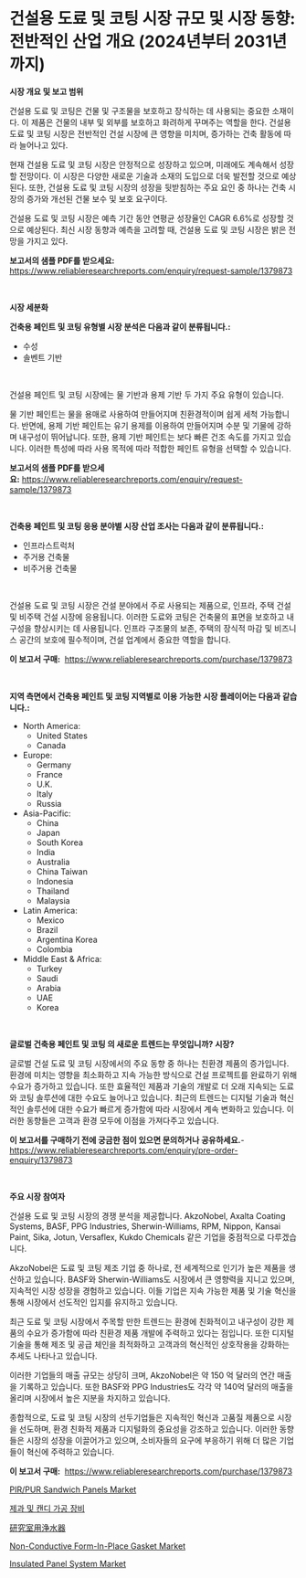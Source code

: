 <p><h1>건설용 도료 및 코팅 시장 규모 및 시장 동향: 전반적인 산업 개요 (2024년부터 2031년까지)</h1></p><p><strong>시장 개요 및 보고 범위</strong></p>
<p><p>건설용 도료 및 코팅은 건물 및 구조물을 보호하고 장식하는 데 사용되는 중요한 소재이다. 이 제품은 건물의 내부 및 외부를 보호하고 화려하게 꾸며주는 역할을 한다. 건설용 도료 및 코팅 시장은 전반적인 건설 시장에 큰 영향을 미치며, 증가하는 건축 활동에 따라 늘어나고 있다.</p><p>현재 건설용 도료 및 코팅 시장은 안정적으로 성장하고 있으며, 미래에도 계속해서 성장할 전망이다. 이 시장은 다양한 새로운 기술과 소재의 도입으로 더욱 발전할 것으로 예상된다. 또한, 건설용 도료 및 코팅 시장의 성장을 뒷받침하는 주요 요인 중 하나는 건축 시장의 증가와 개선된 건물 보수 및 보호 요구이다.</p><p>건설용 도료 및 코팅 시장은 예측 기간 동안 연평균 성장율인 CAGR 6.6%로 성장할 것으로 예상된다. 최신 시장 동향과 예측을 고려할 때, 건설용 도료 및 코팅 시장은 밝은 전망을 가지고 있다.</p></p>
<p><strong>보고서의 샘플 PDF를 받으세요:</strong> <a href="https://www.reliableresearchreports.com/enquiry/request-sample/1379873">https://www.reliableresearchreports.com/enquiry/request-sample/1379873</a></p>
<p>&nbsp;</p>
<p><strong>시장 세분화</strong></p>
<p><strong>건축용 페인트 및 코팅 유형별 시장 분석은 다음과 같이 분류됩니다.:</strong></p>
<p><ul><li>수성</li><li>솔벤트 기반</li></ul></p>
<p>&nbsp;</p>
<p><p>건설용 페인트 및 코팅 시장에는 물 기반과 용제 기반 두 가지 주요 유형이 있습니다. </p><p>물 기반 페인트는 물을 용매로 사용하여 만들어지며 친환경적이며 쉽게 세척 가능합니다. 반면에, 용제 기반 페인트는 유기 용제를 이용하여 만들어지며 수분 및 기물에 강하며 내구성이 뛰어납니다. 또한, 용제 기반 페인트는 보다 빠른 건조 속도를 가지고 있습니다. 이러한 특성에 따라 사용 목적에 따라 적합한 페인트 유형을 선택할 수 있습니다.</p></p>
<p><strong>보고서의 샘플 PDF를 받으세요:</strong>&nbsp;<a href="https://www.reliableresearchreports.com/enquiry/request-sample/1379873">https://www.reliableresearchreports.com/enquiry/request-sample/1379873</a></p>
<p>&nbsp;</p>
<p><strong> 건축용 페인트 및 코팅 응용 분야별 시장 산업 조사는 다음과 같이 분류됩니다.:</strong></p>
<p><ul><li>인프라스트럭처</li><li>주거용 건축물</li><li>비주거용 건축물</li></ul></p>
<p>&nbsp;</p>
<p><p>건설용 도료 및 코팅 시장은 건설 분야에서 주로 사용되는 제품으로, 인프라, 주택 건설 및 비주택 건설 시장에 응용됩니다. 이러한 도료와 코팅은 건축물의 표면을 보호하고 내구성을 향상시키는 데 사용됩니다. 인프라 구조물의 보존, 주택의 장식적 마감 및 비즈니스 공간의 보호에 필수적이며, 건설 업계에서 중요한 역할을 합니다.</p></p>
<p><strong>이 보고서 구매:</strong>&nbsp; <a href="https://www.reliableresearchreports.com/purchase/1379873">https://www.reliableresearchreports.com/purchase/1379873</a></p>
<p>&nbsp;</p>
<p><strong>지역 측면에서 건축용 페인트 및 코팅 지역별로 이용 가능한 시장 플레이어는 다음과 같습니다.:</strong></p>
<p><ul>
    <li>
        North America:
        <ul>
            <li>United States</li>
            <li>Canada</li>
        </ul>
    </li>
    <li>
        Europe:
        <ul>
            <li>Germany</li>
            <li>France</li>
            <li>U.K.</li>
            <li>Italy</li>
            <li>Russia</li>
        </ul>
    </li>
    <li>
        Asia-Pacific:
        <ul>
            <li>China</li>
            <li>Japan</li>
            <li>South Korea</li>
            <li>India</li>
            <li>Australia</li>
            <li>China Taiwan</li>
            <li>Indonesia</li>
            <li>Thailand</li>
            <li>Malaysia</li>
        </ul>
    </li>
    <li>
        Latin America:
        <ul>
            <li>Mexico</li>
            <li>Brazil</li>
            <li>Argentina Korea</li>
            <li>Colombia</li>
        </ul>
    </li>
    <li>
        Middle East & Africa:
        <ul>
            <li>Turkey</li>
            <li>Saudi</li>
            <li>Arabia</li>
            <li>UAE</li>
            <li>Korea</li>
        </ul>
    </li>
    </ul></p>
<p>&nbsp;</p>
<p><strong>글로벌 건축용 페인트 및 코팅 의 새로운 트렌드는 무엇입니까? 시장?</strong></p>
<p><p>글로벌 건설 도료 및 코팅 시장에서의 주요 동향 중 하나는 친환경 제품의 증가입니다. 환경에 미치는 영향을 최소화하고 지속 가능한 방식으로 건설 프로젝트를 완료하기 위해 수요가 증가하고 있습니다. 또한 효율적인 제품과 기술의 개발로 더 오래 지속되는 도료와 코팅 솔루션에 대한 수요도 늘어나고 있습니다. 최근의 트렌드는 디지털 기술과 혁신적인 솔루션에 대한 수요가 빠르게 증가함에 따라 시장에서 계속 변화하고 있습니다. 이러한 동향들은 고객과 환경 모두에 이점을 가져다주고 있습니다.</p></p>
<p><strong>이 보고서를 구매하기 전에 궁금한 점이 있으면 문의하거나 공유하세요.</strong>- <a href="https://www.reliableresearchreports.com/enquiry/pre-order-enquiry/1379873">https://www.reliableresearchreports.com/enquiry/pre-order-enquiry/1379873</a></p>
<p>&nbsp;</p>
<p><strong>주요 시장 참여자</strong></p>
<p><p>건설용 도료 및 코팅 시장의 경쟁 분석을 제공합니다. AkzoNobel, Axalta Coating Systems, BASF, PPG Industries, Sherwin-Williams, RPM, Nippon, Kansai Paint, Sika, Jotun, Versaflex, Kukdo Chemicals 같은 기업을 중점적으로 다루겠습니다.</p><p>AkzoNobel은 도료 및 코팅 제조 기업 중 하나로, 전 세계적으로 인기가 높은 제품을 생산하고 있습니다. BASF와 Sherwin-Williams도 시장에서 큰 영향력을 지니고 있으며, 지속적인 시장 성장을 경험하고 있습니다. 이들 기업은 지속 가능한 제품 및 기술 혁신을 통해 시장에서 선도적인 입지를 유지하고 있습니다.</p><p>최근 도료 및 코팅 시장에서 주목할 만한 트렌드는 환경에 친화적이고 내구성이 강한 제품의 수요가 증가함에 따라 친환경 제품 개발에 주력하고 있다는 점입니다. 또한 디지털 기술을 통해 제조 및 공급 체인을 최적화하고 고객과의 혁신적인 상호작용을 강화하는 추세도 나타나고 있습니다.</p><p>이러한 기업들의 매출 규모는 상당히 크며, AkzoNobel은 약 150 억 달러의 연간 매출을 기록하고 있습니다. 또한 BASF와 PPG Industries도 각각 약 140억 달러의 매출을 올리며 시장에서 높은 지분을 차지하고 있습니다.</p><p>종합적으로, 도료 및 코팅 시장의 선두기업들은 지속적인 혁신과 고품질 제품으로 시장을 선도하며, 환경 친화적 제품과 디지털화의 중요성을 강조하고 있습니다. 이러한 동향들은 시장의 성장을 이끌어가고 있으며, 소비자들의 요구에 부응하기 위해 더 많은 기업들이 혁신에 주력하고 있습니다.</p></p>
<p><strong>이 보고서 구매:</strong>&nbsp;&nbsp;<a href="https://www.reliableresearchreports.com/purchase/1379873">https://www.reliableresearchreports.com/purchase/1379873</a></p>
<p><p><a href="https://issuu.com/reportprime-2/docs/pirpur-sandwich-panels-market-size-2030.pptx">PIR/PUR Sandwich Panels Market</a></p><p><a href="https://github.com/nuekbpymrrz5/Market-Research-Report-List-1/blob/main/5575613194672.md">제과 및 캔디 가공 장비</a></p><p><a href="https://github.com/jkjreqjscoxx7/Market-Research-Report-List-1/blob/main/9450150260.md">研究室用浄水器</a></p><p><a href="https://github.com/castoriffic/Market-Research-Report-List-3/blob/main/non-conductive-form-in-place-gasket-market.md">Non-Conductive Form-In-Place Gasket Market</a></p><p><a href="https://issuu.com/reportprime-2/docs/insulated-panel-system-market-size-2030.pptx">Insulated Panel System Market</a></p></p>
